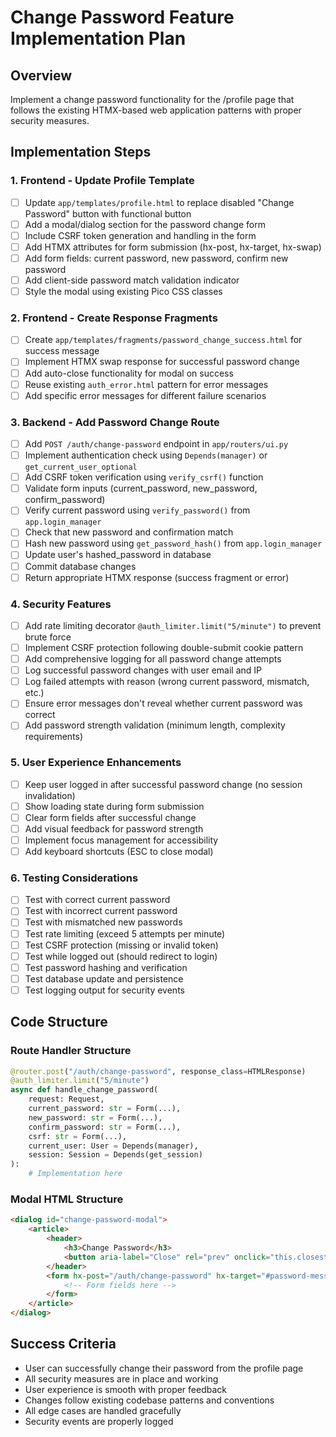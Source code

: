# Change Password Feature Implementation Plan

## Overview
Implement a change password functionality for the /profile page that follows the existing HTMX-based web application patterns with proper security measures.

## Implementation Steps

### 1. Frontend - Update Profile Template
- [ ] Update `app/templates/profile.html` to replace disabled "Change Password" button with functional button
- [ ] Add a modal/dialog section for the password change form
- [ ] Include CSRF token generation and handling in the form
- [ ] Add HTMX attributes for form submission (hx-post, hx-target, hx-swap)
- [ ] Add form fields: current password, new password, confirm new password
- [ ] Add client-side password match validation indicator
- [ ] Style the modal using existing Pico CSS classes

### 2. Frontend - Create Response Fragments
- [ ] Create `app/templates/fragments/password_change_success.html` for success message
- [ ] Implement HTMX swap response for successful password change
- [ ] Add auto-close functionality for modal on success
- [ ] Reuse existing `auth_error.html` pattern for error messages
- [ ] Add specific error messages for different failure scenarios

### 3. Backend - Add Password Change Route
- [ ] Add `POST /auth/change-password` endpoint in `app/routers/ui.py`
- [ ] Implement authentication check using `Depends(manager)` or `get_current_user_optional`
- [ ] Add CSRF token verification using `verify_csrf()` function
- [ ] Validate form inputs (current_password, new_password, confirm_password)
- [ ] Verify current password using `verify_password()` from `app.login_manager`
- [ ] Check that new password and confirmation match
- [ ] Hash new password using `get_password_hash()` from `app.login_manager`
- [ ] Update user's hashed_password in database
- [ ] Commit database changes
- [ ] Return appropriate HTMX response (success fragment or error)

### 4. Security Features
- [ ] Add rate limiting decorator `@auth_limiter.limit("5/minute")` to prevent brute force
- [ ] Implement CSRF protection following double-submit cookie pattern
- [ ] Add comprehensive logging for all password change attempts
- [ ] Log successful password changes with user email and IP
- [ ] Log failed attempts with reason (wrong current password, mismatch, etc.)
- [ ] Ensure error messages don't reveal whether current password was correct
- [ ] Add password strength validation (minimum length, complexity requirements)

### 5. User Experience Enhancements
- [ ] Keep user logged in after successful password change (no session invalidation)
- [ ] Show loading state during form submission
- [ ] Clear form fields after successful change
- [ ] Add visual feedback for password strength
- [ ] Implement focus management for accessibility
- [ ] Add keyboard shortcuts (ESC to close modal)

### 6. Testing Considerations
- [ ] Test with correct current password
- [ ] Test with incorrect current password
- [ ] Test with mismatched new passwords
- [ ] Test rate limiting (exceed 5 attempts per minute)
- [ ] Test CSRF protection (missing or invalid token)
- [ ] Test while logged out (should redirect to login)
- [ ] Test password hashing and verification
- [ ] Test database update and persistence
- [ ] Test logging output for security events

## Code Structure

### Route Handler Structure
```python
@router.post("/auth/change-password", response_class=HTMLResponse)
@auth_limiter.limit("5/minute")
async def handle_change_password(
    request: Request,
    current_password: str = Form(...),
    new_password: str = Form(...),
    confirm_password: str = Form(...),
    csrf: str = Form(...),
    current_user: User = Depends(manager),
    session: Session = Depends(get_session)
):
    # Implementation here
```

### Modal HTML Structure
```html
<dialog id="change-password-modal">
    <article>
        <header>
            <h3>Change Password</h3>
            <button aria-label="Close" rel="prev" onclick="this.closest('dialog').close()">×</button>
        </header>
        <form hx-post="/auth/change-password" hx-target="#password-message">
            <!-- Form fields here -->
        </form>
    </article>
</dialog>
```

## Success Criteria
- User can successfully change their password from the profile page
- All security measures are in place and working
- User experience is smooth with proper feedback
- Changes follow existing codebase patterns and conventions
- All edge cases are handled gracefully
- Security events are properly logged